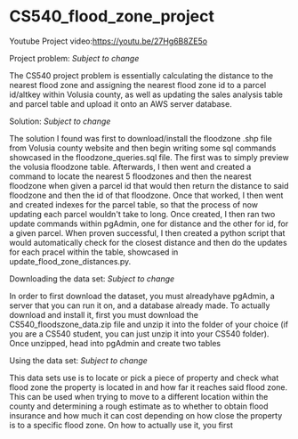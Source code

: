 # CS540_flood_zone_project
Youtube Project video:https://youtu.be/27Hg6B8ZE5o

Project problem:  *Subject to change*

The CS540 project problem is essentially calculating the distance to the nearest flood zone and assigning the nearest flood zone id to a parcel id/altkey within Volusia county, as well as updating the sales analysis table and parcel table and upload it onto an AWS server database.

Solution: *Subject to change*

The solution I found was first to download/install the floodzone .shp file from Volusia county website and then begin writing some sql commands showcased in the floodzone_queries.sql file. The first was to simply preview the volusia floodzone table. Afterwards, I then went and created a command to locate the nearest 5 floodzones and then the nearest floodzone when given a parcel id that would then return the distance to said floodzone and then the id of that floodzone. Once that worked, I then went and created indexes for the parcel table, so that the process of now updating each parcel wouldn't take to long. Once created, I then ran two update commands within pgAdmin, one for distance and the other for id, for a given parcel. When proven successful, I then created a python script that would automatically check for the closest distance and then do the updates for each pracel within the table, showcased in update_flood_zone_distances.py. 

Downloading the data set: *Subject to change*

In order to first download the dataset, you must alreadyhave pgAdmin, a server that you can run it on, and a database already made. To actually download and install it, first you must download the CS540_floodszone_data.zip file and unzip it into the folder of your choice (if you are a CS540 student, you can just unzip it into your CS540 folder). Once unzipped, head into pgAdmin and create two tables

Using the data set: *Subject to change*

This data sets use is to locate or pick a piece of property and check what flood zone the property is located in and how far it reaches said flood zone. This can be used when trying to move to a different location within the county and determining a rough estimate as to whether to obtain flood insurance and how much it can cost depending on how close the property is to a specific flood zone. On how to actually use it, you first
